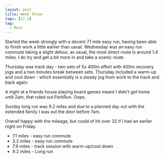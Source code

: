 ```yaml
---
layout: post
title: Week Three
tags: [27.5]
tag:
  - Runs
---
```


Started the week strongly with a decent 7.1 mile easy run, having been able to finish work a little earlier than usual.
Wednesday was an easy run commute taking a slight detour, as usual, the most direct route is around 1.4 miles.
I do try and get a bit more in and take a scenic route.

Thursday was track day - two sets of 5x 400m effort with 400m recovery jogs and a two minutes break between sets.
Thursday included a warm-up and cool down - which essentially is a steady jog from work to the track and back again.

A night at a friends house playing board games meant I didn't get home until 2am, that ruled out ParkRun. Oops.

Sunday long run was 9.2 miles and due to a planned day out with the extended family I was out the door before 7am.

Overall happy with the mileage, but could of hit over 32 if I had an earlier night on Friday.

* 7.1 miles - easy run commute
* 3.2 miles - easy run commute
* 7.9 miles - track session with warm-up/cool down
* 9.2 miles - Long run
